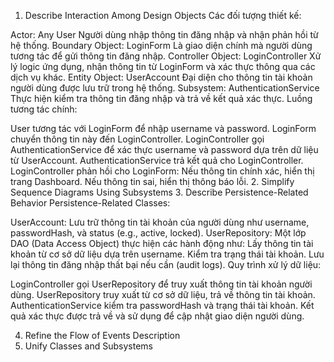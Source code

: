 1. Describe Interaction Among Design Objects
Các đối tượng thiết kế:

Actor: Any User
Người dùng nhập thông tin đăng nhập và nhận phản hồi từ hệ thống.
Boundary Object: LoginForm
Là giao diện chính mà người dùng tương tác để gửi thông tin đăng nhập.
Controller Object: LoginController
Xử lý logic ứng dụng, nhận thông tin từ LoginForm và xác thực thông qua các dịch vụ khác.
Entity Object: UserAccount
Đại diện cho thông tin tài khoản người dùng được lưu trữ trong hệ thống.
Subsystem: AuthenticationService
Thực hiện kiểm tra thông tin đăng nhập và trả về kết quả xác thực.
Luồng tương tác chính:

User tương tác với LoginForm để nhập username và password.
LoginForm chuyển thông tin này đến LoginController.
LoginController gọi AuthenticationService để xác thực username và password dựa trên dữ liệu từ UserAccount.
AuthenticationService trả kết quả cho LoginController.
LoginController phản hồi cho LoginForm:
Nếu thông tin chính xác, hiển thị trang Dashboard.
Nếu thông tin sai, hiển thị thông báo lỗi.
2. Simplify Sequence Diagrams Using Subsystems
3. Describe Persistence-Related Behavior
Persistence-Related Classes:

UserAccount: Lưu trữ thông tin tài khoản của người dùng như username, passwordHash, và status (e.g., active, locked).
UserRepository: Một lớp DAO (Data Access Object) thực hiện các hành động như:
Lấy thông tin tài khoản từ cơ sở dữ liệu dựa trên username.
Kiểm tra trạng thái tài khoản.
Lưu lại thông tin đăng nhập thất bại nếu cần (audit logs).
Quy trình xử lý dữ liệu:

LoginController gọi UserRepository để truy xuất thông tin tài khoản người dùng.
UserRepository truy xuất từ cơ sở dữ liệu, trả về thông tin tài khoản.
AuthenticationService kiểm tra passwordHash và trạng thái tài khoản.
Kết quả xác thực được trả về và sử dụng để cập nhật giao diện người dùng.

4. Refine the Flow of Events Description
5. Unify Classes and Subsystems


